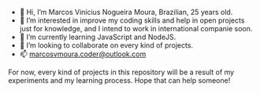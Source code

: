 - 👋 Hi, I’m Marcos Vinícius Nogueira Moura, Brazilian, 25 years old.
- 👀 I’m interested in improve my coding skills and help in open projects just for knowledge, and I intend to work in international companie soon.
- 🌱 I’m currently learning JavaScript and NodeJS.
- 💞️ I’m looking to collaborate on every kind of projects.
- 📫 marcosvmoura.coder@outlook.com

For now, every kind of projects in this repository will be a result of my experiments and my learning process. Hope that can help someone!


